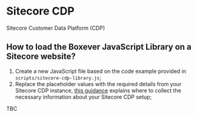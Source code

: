 # Sitecore CDP
Sitecore Customer Data Platform (CDP)

## How to load the Boxever JavaScript Library on a Sitecore website?
1. Create a new JavaScript file based on the code example provided in `scripts/sitecore-cdp-library.js`;
1. Replace the placeholder values with the required details from your Sitecore CDP instance, [this guidance](https://doc.sitecore.com/cdp/en/developers/sitecore-customer-data-platform--data-model-2-1/walkthrough--preparing-to-integrate-with-sitecore-cdp.html#UUID-a3dfedd9-f5ae-2ea4-71b5-ad8a2c716599_UUID-7e431314-9371-8d40-8d0e-38b2e6ae25cd) explains where to collect the necessary information about your Sitecore CDP setup; 

TBC
